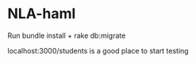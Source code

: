 NLA-haml
========


Run bundle install + rake db:migrate

localhost:3000/students is a good place to start testing
